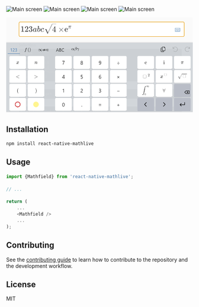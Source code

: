 ![Main screen](./.coverage/badge-branches.svg)
![Main screen](./.coverage/badge-functions.svg)
![Main screen](./.coverage/badge-lines.svg)
![Main screen](./.coverage/badge-statements.svg)

![Main screen](./docs/images/main_screen.png)

## Installation

```sh
npm install react-native-mathlive
```

## Usage

```js
import {Mathfield} from 'react-native-mathlive';

// ...

return (
    ...
    <Mathfield />
    ...
);
```

## Contributing

See the [contributing guide](CONTRIBUTING.md) to learn how to contribute to the repository and the development workflow.

## License

MIT
